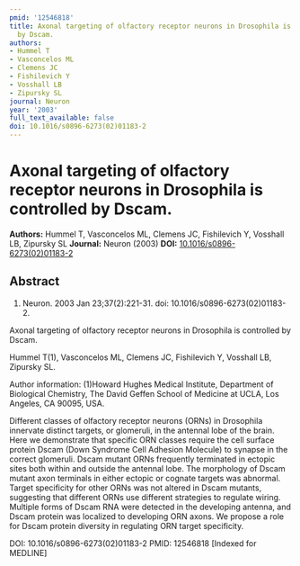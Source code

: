 ```yaml
---
pmid: '12546818'
title: Axonal targeting of olfactory receptor neurons in Drosophila is controlled
  by Dscam.
authors:
- Hummel T
- Vasconcelos ML
- Clemens JC
- Fishilevich Y
- Vosshall LB
- Zipursky SL
journal: Neuron
year: '2003'
full_text_available: false
doi: 10.1016/s0896-6273(02)01183-2
---
```


# Axonal targeting of olfactory receptor neurons in Drosophila is controlled by Dscam.
**Authors:** Hummel T, Vasconcelos ML, Clemens JC, Fishilevich Y, Vosshall LB, Zipursky SL
**Journal:** Neuron (2003)
**DOI:** [10.1016/s0896-6273(02)01183-2](https://doi.org/10.1016/s0896-6273(02)01183-2)

## Abstract

1. Neuron. 2003 Jan 23;37(2):221-31. doi: 10.1016/s0896-6273(02)01183-2.

Axonal targeting of olfactory receptor neurons in Drosophila is controlled by 
Dscam.

Hummel T(1), Vasconcelos ML, Clemens JC, Fishilevich Y, Vosshall LB, Zipursky 
SL.

Author information:
(1)Howard Hughes Medical Institute, Department of Biological Chemistry, The 
David Geffen School of Medicine at UCLA, Los Angeles, CA 90095, USA.

Different classes of olfactory receptor neurons (ORNs) in Drosophila innervate 
distinct targets, or glomeruli, in the antennal lobe of the brain. Here we 
demonstrate that specific ORN classes require the cell surface protein Dscam 
(Down Syndrome Cell Adhesion Molecule) to synapse in the correct glomeruli. 
Dscam mutant ORNs frequently terminated in ectopic sites both within and outside 
the antennal lobe. The morphology of Dscam mutant axon terminals in either 
ectopic or cognate targets was abnormal. Target specificity for other ORNs was 
not altered in Dscam mutants, suggesting that different ORNs use different 
strategies to regulate wiring. Multiple forms of Dscam RNA were detected in the 
developing antenna, and Dscam protein was localized to developing ORN axons. We 
propose a role for Dscam protein diversity in regulating ORN target specificity.

DOI: 10.1016/s0896-6273(02)01183-2
PMID: 12546818 [Indexed for MEDLINE]
